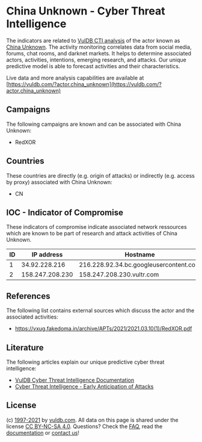 # China Unknown - Cyber Threat Intelligence

The indicators are related to [VulDB CTI analysis](https://vuldb.com/?doc.cti) of the actor known as [China Unknown](https://vuldb.com/?actor.china_unknown). The activity monitoring correlates data from social media, forums, chat rooms, and darknet markets. It helps to determine associated actors, activities, intentions, emerging research, and attacks. Our unique predictive model is able to forecast activities and their characteristics.

Live data and more analysis capabilities are available at [https://vuldb.com/?actor.china_unknown](https://vuldb.com/?actor.china_unknown)

## Campaigns

The following campaigns are known and can be associated with China Unknown:

* RedXOR

## Countries

These countries are directly (e.g. origin of attacks) or indirectly (e.g. access by proxy) associated with China Unknown:

* CN

## IOC - Indicator of Compromise

These indicators of compromise indicate associated network ressources which are known to be part of research and attack activities of China Unknown.

ID | IP address | Hostname | Confidence
-- | ---------- | -------- | ----------
1 | 34.92.228.216 | 216.228.92.34.bc.googleusercontent.com | Medium
2 | 158.247.208.230 | 158.247.208.230.vultr.com | Medium

## References

The following list contains external sources which discuss the actor and the associated activities:

* https://vxug.fakedoma.in/archive/APTs/2021/2021.03.10(1)/RedXOR.pdf

## Literature

The following articles explain our unique predictive cyber threat intelligence:

* [VulDB Cyber Threat Intelligence Documentation](https://vuldb.com/?doc.cti)
* [Cyber Threat Intelligence - Early Anticipation of Attacks](https://www.scip.ch/en/?labs.20201022)

## License

(c) [1997-2021](https://vuldb.com/?doc.changelog) by [vuldb.com](https://vuldb.com/?doc.about). All data on this page is shared under the license [CC BY-NC-SA 4.0](https://creativecommons.org/licenses/by-nc-sa/4.0/). Questions? Check the [FAQ](https://vuldb.com/?doc.faq), read the [documentation](https://vuldb.com/?doc) or [contact us](https://vuldb.com/?contact)!
